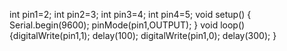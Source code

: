 int pin1=2;
int pin2=3;
int pin3=4;
int pin4=5;
void setup()
{
  Serial.begin(9600);
pinMode(pin1,OUTPUT);
}
void loop()
{digitalWrite(pin1,1);
delay(100);
digitalWrite(pin1,0);
delay(300);
}